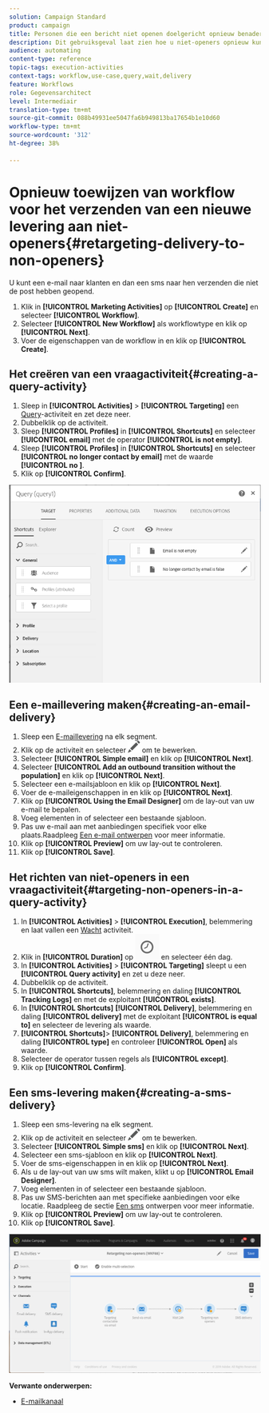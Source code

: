 ```yaml
---
solution: Campaign Standard
product: campaign
title: Personen die een bericht niet openen doelgericht opnieuw benaderen
description: Dit gebruiksgeval laat zien hoe u niet-openers opnieuw kunt richten.
audience: automating
content-type: reference
topic-tags: execution-activities
context-tags: workflow,use-case,query,wait,delivery
feature: Workflows
role: Gegevensarchitect
level: Intermediair
translation-type: tm+mt
source-git-commit: 088b49931ee5047fa6b949813ba17654b1e10d60
workflow-type: tm+mt
source-wordcount: '312'
ht-degree: 38%

---
```



# Opnieuw toewijzen van workflow voor het verzenden van een nieuwe levering aan niet-openers{#retargeting-delivery-to-non-openers}

U kunt een e-mail naar klanten en dan een sms naar hen verzenden die niet de post hebben geopend.

1. Klik in **[!UICONTROL Marketing Activities]** op **[!UICONTROL Create]** en selecteer **[!UICONTROL Workflow]**.
1. Selecteer **[!UICONTROL New Workflow]** als workflowtype en klik op **[!UICONTROL Next]**.
1. Voer de eigenschappen van de workflow in en klik op **[!UICONTROL Create]**.

## Het creëren van een vraagactiviteit{#creating-a-query-activity}

1. Sleep in **[!UICONTROL Activities]** > **[!UICONTROL Targeting]** een [Query](../../automating/using/query.md)-activiteit en zet deze neer.
1. Dubbelklik op de activiteit.
1. Sleep **[!UICONTROL Profiles]** in **[!UICONTROL Shortcuts]** en selecteer **[!UICONTROL email]** met de operator **[!UICONTROL is not empty]**.
1. Sleep **[!UICONTROL Profiles]** in **[!UICONTROL Shortcuts]** en selecteer **[!UICONTROL no longer contact by email]** met de waarde **[!UICONTROL no ]**.
1. Klik op **[!UICONTROL Confirm]**.

![](assets/wf-complement-query.png)

## Een e-maillevering maken{#creating-an-email-delivery}

1. Sleep een [E-maillevering](../../automating/using/email-delivery.md) na elk segment.
1. Klik op de activiteit en selecteer ![](assets/edit_darkgrey-24px.png) om te bewerken.
1. Selecteer **[!UICONTROL Simple email]** en klik op **[!UICONTROL Next]**.
1. Selecteer **[!UICONTROL Add an outbound transition without the population]** en klik op **[!UICONTROL Next]**.
1. Selecteer een e-mailsjabloon en klik op **[!UICONTROL Next]**.
1. Voer de e-maileigenschappen in en klik op **[!UICONTROL Next]**.
1. Klik op **[!UICONTROL Using the Email Designer]** om de lay-out van uw e-mail te bepalen.
1. Voeg elementen in of selecteer een bestaande sjabloon.
1. Pas uw e-mail aan met aanbiedingen specifiek voor elke plaats.Raadpleeg [Een e-mail ontwerpen](../../designing/using/designing-from-scratch.md#designing-an-email-content-from-scratch) voor meer informatie.
1. Klik op **[!UICONTROL Preview]** om uw lay-out te controleren.
1. Klik op **[!UICONTROL Save]**.

## Het richten van niet-openers in een vraagactiviteit{#targeting-non-openers-in-a-query-activity}

1. In **[!UICONTROL Activities]** > **[!UICONTROL Execution]**, belemmering en laat vallen een [Wacht](../../automating/using/wait.md) activiteit.
1. Klik in **[!UICONTROL Duration]** op ![](assets/duration-icon.png) en selecteer één dag.
1. In **[!UICONTROL Activities]** > **[!UICONTROL Targeting]** sleept u een **[!UICONTROL Query activity]** en zet u deze neer.
1. Dubbelklik op de activiteit.
1. In **[!UICONTROL Shortcuts]**, belemmering en daling **[!UICONTROL Tracking Logs]** en met de exploitant **[!UICONTROL exists]**.
1. In **[!UICONTROL Shortcuts]** **[!UICONTROL Delivery]**, belemmering en daling **[!UICONTROL delivery]** met de exploitant **[!UICONTROL is equal to]** en selecteer de levering als waarde.
1. **[!UICONTROL Shortcuts]**> **[!UICONTROL Delivery]**, belemmering en daling **[!UICONTROL type]** en controleer **[!UICONTROL Open]** als waarde.
1. Selecteer de operator tussen regels als **[!UICONTROL except]**.
1. Klik op **[!UICONTROL Confirm]**.

## Een sms-levering maken{#creating-a-sms-delivery}

1. Sleep een sms-levering na elk segment.
1. Klik op de activiteit en selecteer ![](assets/edit_darkgrey-24px.png) om te bewerken.
1. Selecteer **[!UICONTROL Simple sms]** en klik op **[!UICONTROL Next]**.
1. Selecteer een sms-sjabloon en klik op **[!UICONTROL Next]**.
1. Voer de sms-eigenschappen in en klik op **[!UICONTROL Next]**.
1. Als u de lay-out van uw sms wilt maken, klikt u op **[!UICONTROL Email Designer]**.
1. Voeg elementen in of selecteer een bestaande sjabloon.
1. Pas uw SMS-berichten aan met specifieke aanbiedingen voor elke locatie.
Raadpleeg de sectie [Een sms](../../channels/using/creating-an-sms-message.md) ontwerpen voor meer informatie.
1. Klik op **[!UICONTROL Preview]** om uw lay-out te controleren.
1. Klik op **[!UICONTROL Save]**.

![](assets/wf-retargeting-non-openers.png)

**Verwante onderwerpen:**

* [E-mailkanaal](../../channels/using/creating-an-email.md)
